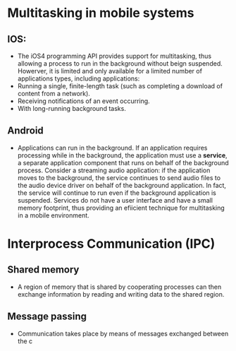 # Multitasking in mobile systems
## IOS:
- The iOS4 programming API provides support for multitasking, thus allowing a process to run in the background without beign suspended. Howerver, it is limited and only available for a limited number of applications types, including applications:
-	Running a single, finite-length task (such as completing a download of content from a network).
-	Receiving notifications of an event occurring.
-	With long-running background tasks.
## Android
- Applications can run in the background. If an application requires processing while in the background, the application must use a **service**, a separate application component that runs on behalf of the background process. Consider a streaming audio application: if the application moves to the background, the service continues to send audio files to the audio device driver on behalf of the background application. In fact, the service will continue to run even if the background application is suspended. Services do not have a user interface and have a small memory footprint, thus providing an efiicient technique for multitasking in a mobile environment.
# Interprocess Communication (IPC)
## Shared memory
- A region of memory that is shared by cooperating processes can then exchange information by reading and writing data to the shared region.
## Message passing
- Communication takes place by means of messages exchanged between the c
<!--stackedit_data:
eyJoaXN0b3J5IjpbNzQ3MjMzNDE3LC05OTgzODI1MDksLTIwOD
g3NDY2MTIsLTEzODExODA4OTUsNzMwOTk4MTE2XX0=
-->